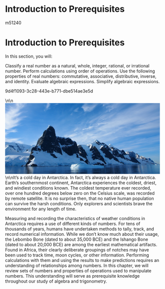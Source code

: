 Introduction to Prerequisites
=============================

  m51240
  
Introduction to Prerequisites
=============================

  In this section, you will:

Classify a real number as a natural, whole, integer, rational, or irrational number.
Perform calculations using order of operations.
Use the following properties of real numbers: commutative, associative, distributive, inverse, and identity.
Evaluate algebraic expressions.
Simplify algebraic expressions.

  9d4f1093-3c28-443e-b771-dbe514ae3e5d

  \n\n![Credit: Andreas Kambanls](../../media/CNX_CAT_Figure_01_00_001.jpg)\n\nIt’s a cold day in Antarctica. In fact, it’s always a cold day in Antarctica. Earth’s southernmost continent, Antarctica experiences the coldest, driest, and windiest conditions known. The coldest temperature ever recorded, over one hundred degrees below zero on the Celsius scale, was recorded by remote satellite. It is no surprise then, that no native human population can survive the harsh conditions. Only explorers and scientists brave the environment for any length of time.

Measuring and recording the characteristics of weather conditions in Antarctica requires a use of different kinds of numbers. For tens of thousands of years, humans have undertaken methods to tally, track, and record numerical information. While we don’t know much about their usage, the Lebombo Bone (dated to about 35,000 BCE) and the Ishango Bone (dated to about 20,000 BCE) are among the earliest mathematical artifacts. Found in Africa, their clearly deliberate groupings of notches may have been used to track time, moon cycles, or other information. Performing calculations with them and using the results to make predictions requires an understanding of relationships among numbers. In this chapter, we will review sets of numbers and properties of operations used to manipulate numbers. This understanding will serve as prerequisite knowledge throughout our study of algebra and trigonometry.
